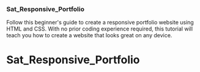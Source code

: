 ### Sat_Responsive_Portfolio
Follow this beginner's guide to create a responsive portfolio website using HTML and CSS. 
With no prior coding experience required, this tutorial will teach you how to create a website that looks great on any device.
# Sat_Responsive_Portfolio
